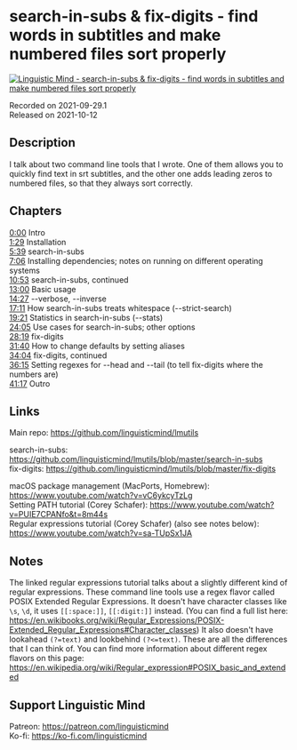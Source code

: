 # search-in-subs & fix-digits - find words in subtitles and make numbered files sort properly
 
[![Linguistic Mind - search-in-subs & fix-digits - find words in subtitles and make numbered files sort properly](https://img.youtube.com/vi/6Q2avEWiQB8/0.jpg)](https://www.youtube.com/watch?v=6Q2avEWiQB8)
 
Recorded on 2021-09-29.1<br>
Released on 2021-10-12
 
## Description
 
I talk about two command line tools that I wrote. One of them allows you to quickly find text in srt subtitles, and the other one adds leading zeros to numbered files, so that they always sort correctly.
 
## Chapters
 
[0:00](https://www.youtube.com/watch?v=6Q2avEWiQB8&t=0m0s "Intro") Intro<br>
[1:29](https://www.youtube.com/watch?v=6Q2avEWiQB8&t=1m29s "Installation") Installation<br>
[5:39](https://www.youtube.com/watch?v=6Q2avEWiQB8&t=5m39s "search-in-subs") search-in-subs<br>
[7:06](https://www.youtube.com/watch?v=6Q2avEWiQB8&t=7m6s "Installing dependencies; notes on running on different operating systems") Installing dependencies; notes on running on different operating systems<br>
[10:53](https://www.youtube.com/watch?v=6Q2avEWiQB8&t=10m53s "search-in-subs, continued") search-in-subs, continued<br>
[13:00](https://www.youtube.com/watch?v=6Q2avEWiQB8&t=13m0s "Basic usage") Basic usage<br>
[14:27](https://www.youtube.com/watch?v=6Q2avEWiQB8&t=14m27s "--verbose, --inverse") --verbose, --inverse<br>
[17:11](https://www.youtube.com/watch?v=6Q2avEWiQB8&t=17m11s "How search-in-subs treats whitespace (--strict-search)") How search-in-subs treats whitespace (--strict-search)<br>
[19:21](https://www.youtube.com/watch?v=6Q2avEWiQB8&t=19m21s "Statistics in search-in-subs (--stats)") Statistics in search-in-subs (--stats)<br>
[24:05](https://www.youtube.com/watch?v=6Q2avEWiQB8&t=24m5s "Use cases for search-in-subs; other options") Use cases for search-in-subs; other options<br>
[28:19](https://www.youtube.com/watch?v=6Q2avEWiQB8&t=28m19s "fix-digits") fix-digits<br>
[31:40](https://www.youtube.com/watch?v=6Q2avEWiQB8&t=31m40s "How to change defaults by setting aliases") How to change defaults by setting aliases<br>
[34:04](https://www.youtube.com/watch?v=6Q2avEWiQB8&t=34m4s "fix-digits, continued") fix-digits, continued<br>
[36:15](https://www.youtube.com/watch?v=6Q2avEWiQB8&t=36m15s "Setting regexes for --head and --tail (to tell fix-digits where the numbers are)") Setting regexes for --head and --tail (to tell fix-digits where the numbers are)<br>
[41:17](https://www.youtube.com/watch?v=6Q2avEWiQB8&t=41m17s "Outro") Outro
 
## Links
 
Main repo: https://github.com/linguisticmind/lmutils
 
search-in-subs: https://github.com/linguisticmind/lmutils/blob/master/search-in-subs<br>
fix-digits: https://github.com/linguisticmind/lmutils/blob/master/fix-digits
 
macOS package management (MacPorts, Homebrew): https://www.youtube.com/watch?v=vC6ykcyTzLg<br>
Setting PATH tutorial (Corey Schafer): https://www.youtube.com/watch?v=PUIE7CPANfo&t=8m44s<br>
Regular expressions tutorial (Corey Schafer) (also see notes below): https://www.youtube.com/watch?v=sa-TUpSx1JA 
 
## Notes
 
The linked regular expressions tutorial talks about a slightly different kind of regular expressions. These command line tools use a regex flavor called POSIX Extended Regular Expressions. It doesn't have character classes like `\s`, `\d`, it uses `[[:space:]]`, `[[:digit:]]` instead. (You can find a full list here: https://en.wikibooks.org/wiki/Regular_Expressions/POSIX-Extended_Regular_Expressions#Character_classes) It also doesn't have lookahead `(?=text)` and lookbehind `(?<=text)`. These are all the differences that I can think of. You can find more information about different regex flavors on this page: https://en.wikipedia.org/wiki/Regular_expression#POSIX_basic_and_extended
 
## Support Linguistic Mind
 
Patreon: https://patreon.com/linguisticmind<br>
Ko-fi: https://ko-fi.com/linguisticmind
